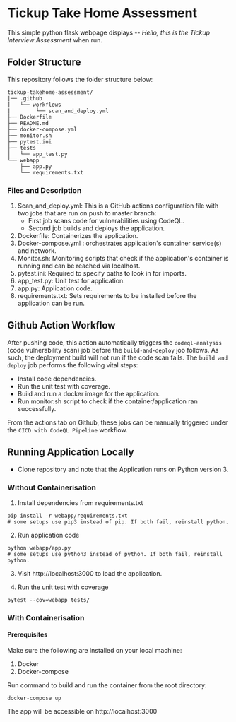 # Tickup Take Home Assessment

This simple python flask webpage displays -- _Hello, this is the Tickup Interview Assessment_ when run. 

## Folder Structure

This repository follows the folder structure below: 

````
tickup-takehome-assessment/
|── .github
|   └── workflows
|        └── scan_and_deploy.yml
├── Dockerfile
├── README.md
├── docker-compose.yml
├── monitor.sh
├── pytest.ini
├── tests
│   └── app_test.py
└── webapp
    ├── app.py
    └── requirements.txt
````
### Files and Description

1. Scan_and_deploy.yml: This is a GitHub actions configuration file with two jobs that are run on push to master branch:
   * First job scans code for vulnerabilities using CodeQL. 
   * Second job builds and deploys the application.
2. Dockerfile: Containerizes the application.
3. Docker-compose.yml : orchestrates application's container service(s) and network.
4. Monitor.sh: Monitoring scripts that check if the application's container is running and can be reached via localhost.
5. pytest.ini: Required to specify paths to look in for imports.
6. app_test.py: Unit test for application.
7. app.py: Application code.
8. requirements.txt: Sets requirements to be installed before the application can be run. 


## Github Action Workflow

After pushing code, this action automatically triggers the `codeql-analysis` (code vulnerability scan) job before the `build-and-deploy` job follows. 
As such, the deployment build will not run if the code scan fails. The `build and deploy` job performs the following vital steps: 

- Install code dependencies.
- Run the unit test with coverage. 
- Build and run a docker image for the application. 
- Run monitor.sh script to check if the container/application ran successfully. 

From the actions tab on Github, these jobs can be manually triggered under the `CICD with CodeQL Pipeline` workflow. 

## Running Application Locally
* Clone repository and note that the Application runs on Python version 3. 

### Without Containerisation

1. Install dependencies from requirements.txt 

```code
pip install -r webapp/requirements.txt
# some setups use pip3 instead of pip. If both fail, reinstall python.  
```

2. Run application code 

```code
python webapp/app.py
# some setups use python3 instead of python. If both fail, reinstall python.
```

3. Visit http://localhost:3000 to load the application. 

4. Run the unit test with coverage

```code
pytest --cov=webapp tests/
```

### With Containerisation

#### Prerequisites

Make sure the following are installed on your local machine: 
1. Docker
2. Docker-compose

Run command to build and run the container from the root directory: 

```code
docker-compose up
```
The app will be accessible on http://localhost:3000
